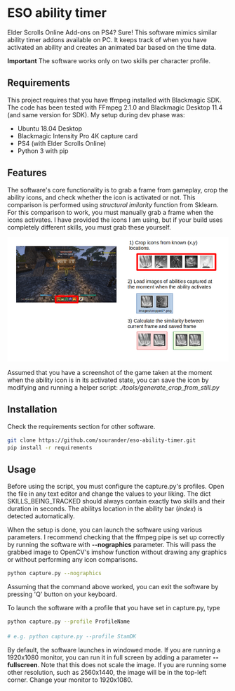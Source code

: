 
# ESO ability timer
Elder Scrolls Online Add-ons on PS4? Sure! This software mimics similar ability timer addons available on PC. It keeps track of when you have activated an ability and creates an animated bar based on the time data.

**Important** The software works only on two skills per character profile.

## Requirements
This project requires that you have ffmpeg installed with Blackmagic SDK. The code has been tested with FFmpeg 2.1.0 and Blackmagic Desktop 11.4 (and same version for SDK). My setup during dev phase was:
 * Ubuntu 18.04 Desktop
 * Blackmagic Intensity Pro 4K capture card
 * PS4 (with Elder Scrolls Online)
 * Python 3 with pip

## Features

The software's core functionality is to grab a frame from gameplay, crop the ability icons, and check whether the icon is activated or not. This comparison is performed using *structural imilarity* function from Sklearn. For this comparison to work, you must manually grab a frame when the icons activates. I have provided the icons I am using, but if your build uses completely different skills, you must grab these yourself.

![Program's core logic](/images/readme-explanation.png)

Assumed that you have a screenshot of the game taken at the moment when the ability icon is in its activated state, you can save the icon by modifying and running a helper script: *./tools/generate_crop_from_still.py*

## Installation

Check the requirements section for other software.

```bash
git clone https://github.com/sourander/eso-ability-timer.git
pip install -r requirements
```

## Usage

Before using the script, you must configure the capture.py's profiles. Open the file in any text editor and change the values to your liking. The dict SKILLS_BEING_TRACKED should always contain exactly two skills and their duration in seconds. The abilitys location in the ability bar (*index*) is detected automatically.

When the setup is done, you can launch the software using various parameters. I recommend checking that the ffmpeg pipe is set up correctly by running the software with **--nographics** parameter. This will pass the grabbed image to OpenCV's imshow function without drawing any graphics or without performing any icon comparisons.

```bash
python capture.py --nographics
```

Assuming that the command above worked, you can exit the software by pressing 'Q' button on your keyboard.

To launch the software with a profile that you have set in capture.py, type

```bash
python capture.py --profile ProfileName

# e.g. python capture.py --profile StamDK 
```

By default, the software launches in windowed mode. If you are running a 1920x1080 monitor, you can run it in full screen by adding a parameter **--fullscreen**. Note that this does not scale the image. If you are running some other resolution, such as 2560x1440, the image will be in the top-left corner. Change your monitor to 1920x1080.